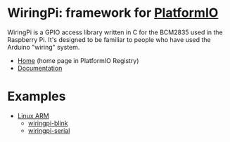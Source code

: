 
# WiringPi: framework for [PlatformIO](https://platformio.org)

WiringPi is a GPIO access library written in C for the BCM2835 used in the Raspberry Pi. It's designed to be familiar to people who have used the Arduino "wiring" system.

* [Home](https://platformio.org/frameworks/wiringpi) (home page in PlatformIO Registry)
* [Documentation](http://docs.platformio.org/page/frameworks/wiringpi.html)

# Examples

- [Linux ARM](https://github.com/platformio/platform-linux_arm)
  * [wiringpi-blink](https://github.com/platformio/platform-linux_arm/tree/master/examples/wiringpi-blink)
  * [wiringpi-serial](https://github.com/platformio/platform-linux_arm/tree/master/examples/wiringpi-serial)

